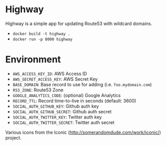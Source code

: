 # Highway
Highway is a simple app for updating Route53 with wildcard domains.

* `docker build -t highway .`
* `docker run -p 8000 highway`

# Environment

* `AWS_ACCESS_KEY_ID`: AWS Access ID
* `AWS_SECRET_ACCESS_KEY`: AWS Secret Key
* `BASE_DOMAIN`: Base record to use for adding (i.e. `foo.mydomain.com`)
* `R53_ZONE`: Route53 Zone
* `GOOGLE_ANALYTICS_CODE`: (optional) Google Analytics
* `RECORD_TTL`: Record time-to-live in seconds (default: 3600)
* `SOCIAL_AUTH_GITHUB_KEY`: Github auth key
* `SOCIAL_AUTH_GITHUB_SECRET`: Github auth secret
* `SOCIAL_AUTH_TWITTER_KEY`: Twitter auth key
* `SOCIAL_AUTH_TWITTER_SECRET`: Twitter auth secret

Various icons from the Iconic (http://somerandomdude.com/work/iconic/) project.
